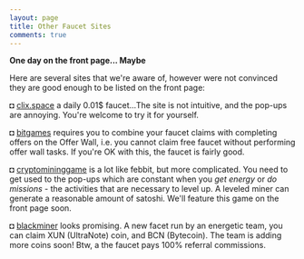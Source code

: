 ```yaml
---
layout: page
title: Other Faucet Sites
comments: true
---
```


**One day on the front page... Maybe**

Here are several sites that we're aware of, however were not convinced they are good enough to be listed on the front page:

◘ <a href="http://bit.ly/www-clix-space" target="_blank">clix.space</a> a daily 0.01$ faucet...The site is not intuitive, and the pop-ups are annoying. You're welcome to try it for yourself.
<p> </p>
◘ <a href="http://bit.ly/www-bitgames" target="_blank">bitgames</a> requires you to combine your faucet claims with completing offers on the Offer Wall, i.e. you cannot claim free faucet without performing offer wall tasks. If you're OK with this, the faucet is fairly good.
<p> </p>
◘ <a href="http://bit.ly/www-cryptomininggame" target="_blank">cryptomininggame</a> is a lot like febbit, but more complicated. You need to get used to the pop-ups which are constant when you <i>get energy</i> or <i>do missions</i> - the activities that are necessary to level up. A leveled miner can generate a reasonable amount of satoshi. We'll feature this game on the front page soon.
<p> </p>
◘ <a href="http://bit.ly/www-blackminer" target="_blank">blackminer</a> looks promising. A new facet run by an energetic team, you can claim XUN (UltraNote) coin, and BCN (Bytecoin). The team is adding more coins soon! Btw, a the faucet pays 100% referral commissions.

